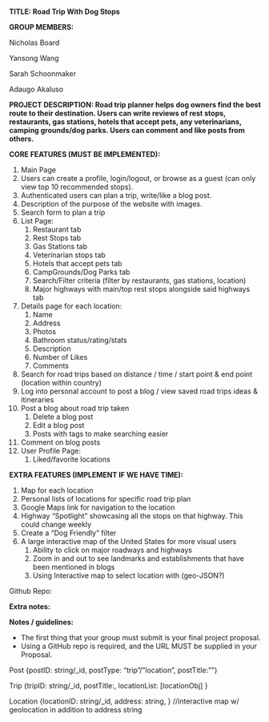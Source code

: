 **TITLE: Road Trip With Dog Stops**

**GROUP MEMBERS:**

Nicholas Board

Yansong Wang

Sarah Schoonmaker

Adaugo Akaluso

**PROJECT DESCRIPTION: Road trip planner helps dog owners find the best route to their destination. Users can write reviews of rest stops, restaurants, gas stations, hotels that accept pets, any veterinarians, camping grounds/dog parks. Users can comment and like posts from others.**

**CORE FEATURES (MUST BE IMPLEMENTED):**

1. Main Page
2. Users can create a profile, login/logout, or browse as a guest (can only view top 10 recommended stops).
3. Authenticated users can plan a trip, write/like a blog post.
4. Description of the purpose of the website with images.
5. Search form to plan a trip
6. List Page:
    1. Restaurant tab
    2. Rest Stops tab
    3. Gas Stations tab
    4. Veterinarian stops tab
    5. Hotels that accept pets tab
    6. CampGrounds/Dog Parks tab
    7. Search/Filter criteria (filter by restaurants, gas stations, location)
    8. Major highways with main/top rest stops alongside said highways tab
7. Details page for each location:
    1. Name
    2. Address
    3. Photos
    4. Bathroom status/rating/stats
    5. Description
    6. Number of Likes
    7. Comments
8. Search for road trips based on distance / time / start point & end point (location within country)
9. Log into personal account to post a blog / view saved road trips ideas & itineraries
10. Post a blog about road trip taken
    1. Delete a blog post
    2. Edit a blog post
    3. Posts with tags to make searching easier
11. Comment on blog posts
12. User Profile Page:
    1. Liked/favorite locations

**EXTRA FEATURES (IMPLEMENT IF WE HAVE TIME):**

1. Map for each location
2. Personal lists of locations for specific road trip plan
3. Google Maps link for navigation to the location
4. Highway “Spotlight” showcasing all the stops on that highway. This could change weekly
5. Create a “Dog Friendly” filter
6. A large interactive map of the United States for more visual users
    1. Ability to click on major roadways and highways
    2. Zoom in and out to see landmarks and establishments that have been mentioned in blogs
    3. Using Interactive map to select location with (geo-JSON?)

Github Repo:

**Extra notes:**

**Notes / guidelines:**

- The first thing that your group must submit is your final project proposal.
- Using a GitHub repo is required, and the URL MUST be supplied in your Proposal.

Post {postID: string/\_id, postType: “trip”/”location”, postTitle:””}

Trip {tripID: string/\_id, postTitle:, locationList: \[locationObj\] }

Location {locationID: string/\_id, address: string, } //interactive map w/ geolocation in addition to address string
